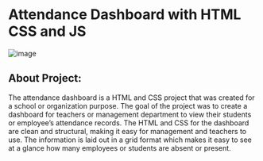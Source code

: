 # Attendance Dashboard with HTML CSS and JS
![image](https://github.com/baliramyadav/Attendance-Dashboard-with-HTML-CSS-and-JS/assets/80908177/8deb1633-fa1a-4789-8581-5b1a0868013f)
## About Project:
The attendance dashboard is a HTML and CSS project that was created for a school or organization purpose. The goal of the project was to create a dashboard for teachers or management department to view their students or employee’s attendance records. The HTML and CSS for the dashboard are clean and structural, making it easy for management and teachers to use. The information is laid out in a grid format which makes it easy to see at a glance how many employees or students are absent or present.

